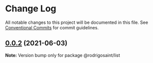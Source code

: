 # Change Log

All notable changes to this project will be documented in this file.
See [Conventional Commits](https://conventionalcommits.org) for commit guidelines.

## [0.0.2](https://github.com/RodrigoSaint/sharpening/compare/v0.0.1...v0.0.2) (2021-06-03)

**Note:** Version bump only for package @rodrigosaint/list
